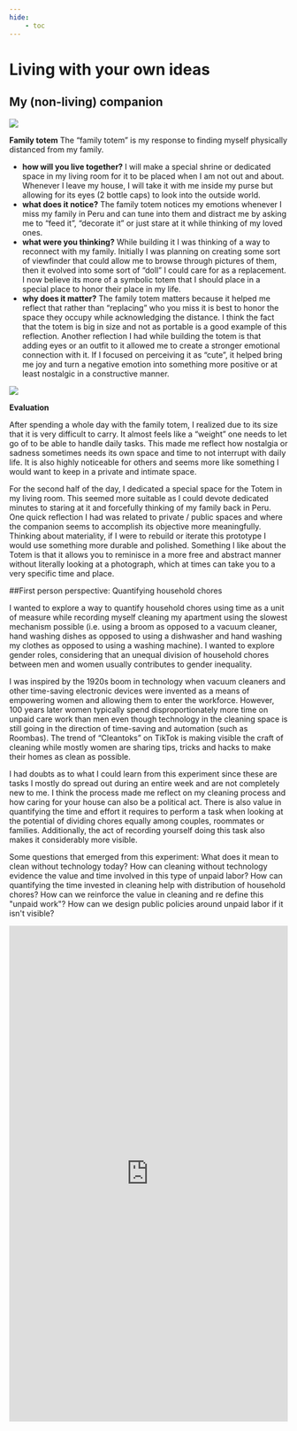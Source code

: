 ```yaml
---
hide:
    - toc
---
```


# Living with your own ideas

## My (non-living) companion

![](../images/MT01/companion2.jpg)

**Family totem**
The “family totem” is my response to finding myself physically distanced from my family.

- **how will you live together?**
I will make a special shrine or dedicated space in my living room for it to be placed when I am not out and about. Whenever I leave my house, I will take it with me inside my purse but allowing for its eyes (2 bottle caps) to look into the outside world.
- **what does it notice?**
The family totem notices my emotions whenever I miss my family in Peru and can tune into them and distract me by asking me to “feed it”, “decorate it” or just stare at it while thinking of my loved ones.
- **what were you thinking?**
While building it I was thinking of a way to reconnect with my family. Initially I was planning on creating some sort of viewfinder that could allow me to browse through pictures of them, then it evolved into some sort of “doll” I could care for as a replacement. I now believe its more of a symbolic totem that I should place in a special place to honor their place in my life.
- **why does it matter?**
The family totem matters because it helped me reflect that rather than “replacing” who you miss it is best to honor the space they occupy while acknowledging the distance. I think the fact that the totem is big in size and not as portable is a good example of this reflection. Another reflection I had while building the totem is that adding eyes or an outfit to it allowed me to create a stronger emotional connection with it. If I focused on perceiving it as “cute”, it helped bring me joy and turn a negative emotion into something more positive or at least nostalgic in a constructive manner.

![](../images/MT01/companion.jpg)

**Evaluation**

After spending a whole day with the family totem, I realized due to its size that it is very difficult to carry. It almost feels like a “weight” one needs to let go of to be able to handle daily tasks. This made me reflect how nostalgia or sadness sometimes needs its own space and time to not interrupt with daily life. It is also highly noticeable for others and seems more like something I would want to keep in a private and intimate space.

For the second half of the day, I dedicated a special space for the Totem in my living room. This seemed more suitable as I could devote dedicated minutes to staring at it and forcefully thinking of my family back in Peru. One quick reflection I had was related to private / public spaces and where the companion seems to accomplish its objective more meaningfully. Thinking about materiality, if I were to rebuild or iterate this prototype I would use something more durable and polished. Something I like about the Totem is that it allows you to reminisce in a more free and abstract manner without literally looking at a photograph, which at times can take you to a very specific time and place.

##First person perspective: Quantifying household chores

I wanted to explore a way to quantify household chores using time as a unit of measure while recording myself cleaning my apartment using the slowest mechanism possible (i.e. using a broom as opposed to a vacuum cleaner, hand washing dishes as opposed to using a dishwasher and hand washing my clothes as opposed to using a washing machine). I wanted to explore gender roles, considering that an unequal division of household chores between men and women usually contributes to gender inequality.

I was inspired by the 1920s boom in technology when vacuum cleaners and other time-saving electronic devices were invented as a means of empowering women and allowing them to enter the workforce. However, 100 years later women typically spend disproportionately more time on unpaid care work than men even though technology in the cleaning space is still going in the direction of time-saving and automation (such as Roombas). The trend of “Cleantoks” on TikTok is making visible the craft of cleaning while mostly women are sharing tips, tricks and hacks to make their homes as clean as possible.

I had doubts as to what I could learn from this experiment since these are tasks I mostly do spread out during an entire week and are not completely new to me. I think the process made me reflect on my cleaning process and how caring for your house can also be a political act. There is also value in quantifying the time and effort it requires to perform a task when looking at the potential of dividing chores equally among couples, roommates or families. Additionally, the act of recording yourself doing this task also makes it considerably more visible.

Some questions that emerged from this experiment: What does it mean to clean without technology today? How can cleaning without technology evidence the value and time involved in this type of unpaid labor? How can quantifying the time invested in cleaning help with distribution of household chores? How can we reinforce the value in cleaning and re define this "unpaid work"? How can we design public policies around unpaid labor if it isn't visible?

<div style="padding:177.78% 0 0 0;position:relative;"><iframe src="https://player.vimeo.com/video/767871701?h=29a153fd2a&amp;badge=0&amp;autopause=0&amp;player_id=0&amp;app_id=58479" frameborder="0" allow="autoplay; fullscreen; picture-in-picture" allowfullscreen style="position:absolute;top:0;left:0;width:100%;height:100%;" title="Jimena Salinas - Living with your own ideas - Division of household labor"></iframe></div><script src="https://player.vimeo.com/api/player.js"></script>
